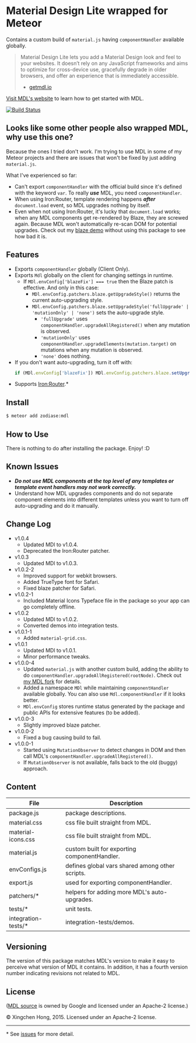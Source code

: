 Material Design Lite wrapped for Meteor
==============================================================================
Contains a custom build of `material.js` having `componentHandler` available globally.

> Material Design Lite lets you add a Material Design look and feel to your websites. It doesn’t rely on any JavaScript frameworks and aims to optimize for cross-device use, gracefully degrade in older browsers, and offer an experience that is immediately accessible.
> - [getmdl.io](http://www.getmdl.io/index.html)

[Visit MDL's website](http://www.getmdl.io/started/index.html) to learn how to get started with MDL.

[![Build Status](https://travis-ci.org/Zodiase/meteor-mdl.svg?branch=master)](https://travis-ci.org/Zodiase/meteor-mdl)

Looks like some other people also wrapped MDL, why use this one?
------------------------------------------------------------------------------
Because the ones I tried don't work. I'm trying to use MDL in some of my Meteor projects and there are issues that won't be fixed by just adding `material.js`.

What I've experienced so far:

* Can't export `componentHandler` with the official build since it's defined with the keyword `var`. To really ***use*** MDL, you need `componentHandler`.
* When using Iron:Router, template rendering happens ***after*** `document.load` event, so MDL upgrades nothing by itself.
* Even when not using Iron:Router, it's lucky that `document.load` works; when any MDL components get re-rendered by Blaze, they are screwed again. Because MDL won't automatically re-scan DOM for potential upgrades. Check out my [blaze demo](https://github.com/Zodiase/meteor-mdl/tree/master/integration-tests/issue1) without using this package to see how bad it is.

Features
------------------------------------------------------------------------------
* Exports `componentHandler` globally (Client Only).
* Exports `Mdl` globally on the client for changing settings in runtime.
	* If `MDl.envConfig['blazeFix'] === true` then the Blaze patch is effective. And only in this case:
		* `MDl.envConfig.patchers.blaze.getUpgradeStyle()` returns the current auto-upgrading style.
		* `MDl.envConfig.patchers.blaze.setUpgradeStyle('fullUpgrade' | 'mutationOnly' | 'none')` sets the auto-upgrade style.
			* `'fullUpgrade'` uses `componentHandler.upgradeAllRegistered()` when any mutation is observed.
			* `'mutationOnly'` uses `componentHandler.upgradeElements(mutation.target)` on mutations when any mutation is observed.
			* `'none'` does nothing.
* If you don't want auto-upgrading, turn it off with:
	```JavaScript
	if (MDl.envConfig['blazeFix']) MDl.envConfig.patchers.blaze.setUpgradeStyle('none');
	```
* Supports [Iron:Router](https://github.com/iron-meteor/iron-router).*

Install
------------------------------------------------------------------------------
```Bash
$ meteor add zodiase:mdl
```

How to Use
------------------------------------------------------------------------------
There is nothing to do after installing the package. Enjoy! :D

Known Issues
------------------------------------------------------------------------------
* ***Do not use MDL components at the top level of any templates or template event handlers may not work correctly.***
* Understand how MDL upgrades components and do not separate component elements into different templates unless you want to turn off auto-upgrading and do it manually.

Change Log
------------------------------------------------------------------------------
* v1.0.4
	* Updated MDl to v1.0.4.
	* Deprecated the Iron:Router patcher.
* v1.0.3
    * Updated MDl to v1.0.3.
* v1.0.2-2
	* Improved support for webkit browsers.
	* Added TrueType font for Safari.
	* Fixed blaze patcher for Safari.
* v1.0.2-1
	* Included Material Icons Typeface file in the package so your app can go completely offline.
* v1.0.2
	* Updated MDl to v1.0.2.
	* Converted demos into integration tests.
* v1.0.1-1
	* Added `material-grid.css`.
* v1.0.1
	* Updated MDl to v1.0.1.
	* Minor performance tweaks.
* v1.0.0-4
	* Updated `material.js` with another custom build, adding the ability to do `componentHandler.upgradeAllRegistered(rootNode)`. Check out [my MDL fork](https://github.com/Zodiase/material-design-lite) for details.
	* Added a namespace `MDl` while maintaining `componentHandler` available globally. You can also use `Mdl.componentHandler` if it looks better.
	* `MDl.envConfig` stores runtime status generated by the package and public APIs for extensive features (to be added).
* v1.0.0-3
	* Slightly improved blaze patcher.
* v1.0.0-2
	* Fixed a bug causing build to fail. 
* v1.0.0-1
	* Started using `MutationObserver` to detect changes in DOM and then call MDL's `componentHandler.upgradeAllRegistered()`.
	* If `MutationObserver` is not available, falls back to the old (buggy) approach.

Content
------------------------------------------------------------------------------
| File                | Description                                     |
| ------------------- | ----------------------------------------------- |
| package.js          | package descriptions.                           |
| material.css        | css file built straight from MDL.               |
| material-icons.css  | css file built straight from MDL.               |
| material.js         | custom built for exporting componentHandler.    |
| envConfigs.js       | defines global vars shared among other scripts. |
| export.js           | used for exporting componentHandler.            |
| patchers/*          | helpers for adding more MDL's auto-upgrades.    |
| tests/*             | unit tests.                                     |
| integration-tests/* | integration-tests/demos.                        |

Versioning
------------------------------------------------------------------------------
The version of this package matches MDL's version to make it easy to perceive what version of MDL it contains.
In addition, it has a fourth version number indicating revisions not related to MDL.

License
------------------------------------------------------------------------------
([MDL source](https://github.com/google/material-design-lite) is owned by Google and licensed under an Apache-2 license.)

© Xingchen Hong, 2015. Licensed under an Apache-2 license.


------------------------------------------------------------------------------
\* See [issues](https://github.com/Zodiase/meteor-mdl/issues) for more detail.
